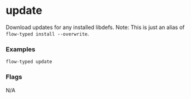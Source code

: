 # update

Download updates for any installed libdefs. Note: This is just an alias of `flow-typed install --overwrite`.

### Examples

```
flow-typed update
```

### Flags

N/A
